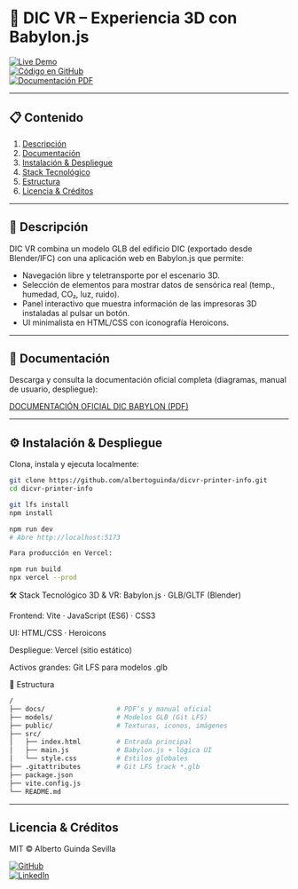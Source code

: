 # 🏢 DIC VR – Experiencia 3D con Babylon.js

[![Live Demo](https://img.shields.io/badge/Live%20Demo-dicvr-printer-info-10C8FF)](https://dic3dbabylonjs.vercel.app/)  
[![Código en GitHub](https://img.shields.io/badge/GitHub-dicvr--printer--info-181717?logo=github)](https://github.com/albertoguinda/dicvr-printer-info)  
[![Documentación PDF](https://img.shields.io/badge/Documentación-PDF-FF5722?logo=adobepdf)](./docs/DOCUMENTACIÓN%20OFICIAL%20DIC%20BABYLON.pdf)

---

## 📋 Contenido

1. [Descripción](#descripción)
2. [Documentación](#documentación)
3. [Instalación & Despliegue](#instalación--despliegue)
4. [Stack Tecnológico](#stack-tecnológico)
5. [Estructura](#estructura)
6. [Licencia & Créditos](#licencia--créditos)

---

## 🔭 Descripción

DIC VR combina un modelo GLB del edificio DIC (exportado desde Blender/IFC) con una aplicación web en Babylon.js que permite:

- Navegación libre y teletransporte por el escenario 3D.
- Selección de elementos para mostrar datos de sensórica real (temp., humedad, CO₂, luz, ruido).
- Panel interactivo que muestra información de las impresoras 3D instaladas al pulsar un botón.
- UI minimalista en HTML/CSS con iconografía Heroicons.

---

## 📄 Documentación

Descarga y consulta la documentación oficial completa (diagramas, manual de usuario, despliegue):

[DOCUMENTACIÓN OFICIAL DIC BABYLON (PDF)](./docs/DOCUMENTACIÓN%20OFICIAL%20DIC%20BABYLON.pdf)

---

## ⚙️ Instalación & Despliegue

Clona, instala y ejecuta localmente:

```bash
git clone https://github.com/albertoguinda/dicvr-printer-info.git
cd dicvr-printer-info

git lfs install
npm install

npm run dev
# Abre http://localhost:5173

Para producción en Vercel:

npm run build
npx vercel --prod
```

🛠️ Stack Tecnológico
3D & VR: Babylon.js · GLB/GLTF (Blender)

Frontend: Vite · JavaScript (ES6) · CSS3

UI: HTML/CSS · Heroicons

Despliegue: Vercel (sitio estático)

Activos grandes: Git LFS para modelos .glb

📂 Estructura

```bash
/
├── docs/                  # PDF’s y manual oficial
├── models/                # Modelos GLB (Git LFS)
├── public/                # Texturas, iconos, imágenes
├── src/
│   ├── index.html         # Entrada principal
│   ├── main.js            # Babylon.js + lógica UI
│   └── style.css          # Estilos globales
├── .gitattributes         # Git LFS track *.glb
├── package.json
├── vite.config.js
└── README.md
```

---

## Licencia & Créditos

MIT © Alberto Guinda Sevilla

[![GitHub](https://img.shields.io/badge/GitHub-albertoguinda-181717?logo=github)](https://github.com/albertoguinda)  
[![LinkedIn](https://img.shields.io/badge/LinkedIn-albertoguindasevilla-0A66C2?logo=linkedin)](https://www.linkedin.com/in/albertoguindasevilla/)
